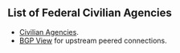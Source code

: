 ## List of Federal Civilian Agencies

- [Civilian Agencies](https://www.cisa.gov/agencies).
- [BGP View](https://bgpview.io/) for upstream peered connections.
